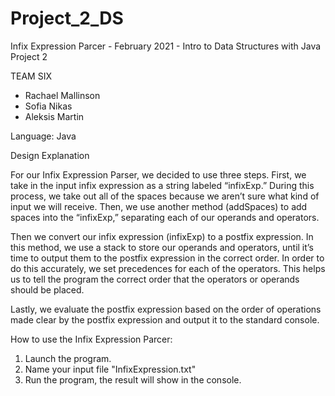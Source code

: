 # Project_2_DS


Infix Expression Parcer - February 2021 - Intro to Data Structures with Java Project 2

TEAM SIX
- Rachael Mallinson
- Sofia Nikas
- Aleksis Martin

Language: Java 

Design Explanation

For our Infix Expression Parser, we decided to use three steps. First, we take in the input infix expression as a string labeled “infixExp.” During this process, we take out all of the spaces because we aren’t sure what kind of input we will receive. Then, we use another method (addSpaces) to add spaces into the “infixExp,” separating each of our operands and operators. 
  
Then we  convert our infix expression (infixExp) to a postfix expression. In this method,  we use a stack to store our operands and operators, until it’s time to output them to the postfix expression in the correct order. In order to do this accurately, we set precedences for each of the operators. This helps us to tell the program the correct order that the operators or operands should be placed.  
  
Lastly, we evaluate the postfix expression based on the order of operations made clear by the postfix expression and output it to the standard console. 

How to use the Infix Expression Parcer:
1) Launch the program.
2) Name your input file "InfixExpression.txt"
3) Run the program, the result will show in the console.
